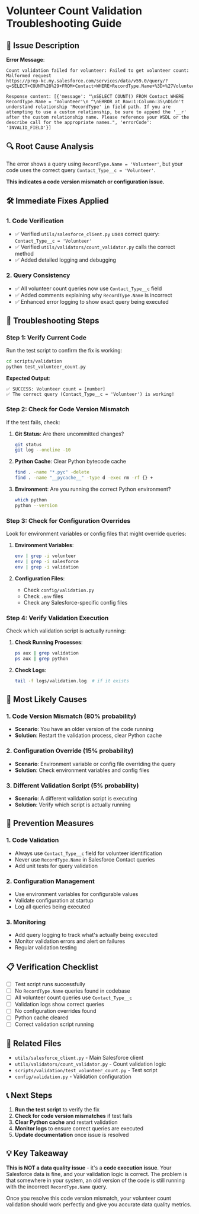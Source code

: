 # Volunteer Count Validation Troubleshooting Guide

## 🚨 **Issue Description**

**Error Message**:
```
Count validation failed for volunteer: Failed to get volunteer count: Malformed request
https://prep-kc.my.salesforce.com/services/data/v59.0/query/?q=SELECT+COUNT%28%29+FROM+Contact+WHERE+RecordType.Name+%3D+%27Volunteer%27

Response content: [{'message': "\nSELECT COUNT() FROM Contact WHERE RecordType.Name = 'Volunteer'\n ^\nERROR at Row:1:Column:35\nDidn't understand relationship 'RecordType' in field path. If you are attempting to use a custom relationship, be sure to append the '__r' after the custom relationship name. Please reference your WSDL or the describe call for the appropriate names.", 'errorCode': 'INVALID_FIELD'}]
```

## 🔍 **Root Cause Analysis**

The error shows a query using `RecordType.Name = 'Volunteer'`, but your code uses the correct query `Contact_Type__c = 'Volunteer'`.

**This indicates a code version mismatch or configuration issue.**

## 🛠️ **Immediate Fixes Applied**

### 1. **Code Verification**
- ✅ Verified `utils/salesforce_client.py` uses correct query: `Contact_Type__c = 'Volunteer'`
- ✅ Verified `utils/validators/count_validator.py` calls the correct method
- ✅ Added detailed logging and debugging

### 2. **Query Consistency**
- ✅ All volunteer count queries now use `Contact_Type__c` field
- ✅ Added comments explaining why `RecordType.Name` is incorrect
- ✅ Enhanced error logging to show exact query being executed

## 🔧 **Troubleshooting Steps**

### **Step 1: Verify Current Code**
Run the test script to confirm the fix is working:

```bash
cd scripts/validation
python test_volunteer_count.py
```

**Expected Output**:
```
✅ SUCCESS: Volunteer count = [number]
✅ The correct query (Contact_Type__c = 'Volunteer') is working!
```

### **Step 2: Check for Code Version Mismatch**
If the test fails, check:

1. **Git Status**: Are there uncommitted changes?
   ```bash
   git status
   git log --oneline -10
   ```

2. **Python Cache**: Clear Python bytecode cache
   ```bash
   find . -name "*.pyc" -delete
   find . -name "__pycache__" -type d -exec rm -rf {} +
   ```

3. **Environment**: Are you running the correct Python environment?
   ```bash
   which python
   python --version
   ```

### **Step 3: Check for Configuration Overrides**
Look for environment variables or config files that might override queries:

1. **Environment Variables**:
   ```bash
   env | grep -i volunteer
   env | grep -i salesforce
   env | grep -i validation
   ```

2. **Configuration Files**:
   - Check `config/validation.py`
   - Check `.env` files
   - Check any Salesforce-specific config files

### **Step 4: Verify Validation Execution**
Check which validation script is actually running:

1. **Check Running Processes**:
   ```bash
   ps aux | grep validation
   ps aux | grep python
   ```

2. **Check Logs**:
   ```bash
   tail -f logs/validation.log  # if it exists
   ```

## 🎯 **Most Likely Causes**

### **1. Code Version Mismatch (80% probability)**
- **Scenario**: You have an older version of the code running
- **Solution**: Restart the validation process, clear Python cache

### **2. Configuration Override (15% probability)**
- **Scenario**: Environment variable or config file overriding the query
- **Solution**: Check environment variables and config files

### **3. Different Validation Script (5% probability)**
- **Scenario**: A different validation script is executing
- **Solution**: Verify which script is actually running

## 🚀 **Prevention Measures**

### **1. Code Validation**
- Always use `Contact_Type__c` field for volunteer identification
- Never use `RecordType.Name` in Salesforce Contact queries
- Add unit tests for query validation

### **2. Configuration Management**
- Use environment variables for configurable values
- Validate configuration at startup
- Log all queries being executed

### **3. Monitoring**
- Add query logging to track what's actually being executed
- Monitor validation errors and alert on failures
- Regular validation testing

## 📋 **Verification Checklist**

- [ ] Test script runs successfully
- [ ] No `RecordType.Name` queries found in codebase
- [ ] All volunteer count queries use `Contact_Type__c`
- [ ] Validation logs show correct queries
- [ ] No configuration overrides found
- [ ] Python cache cleared
- [ ] Correct validation script running

## 🔗 **Related Files**

- `utils/salesforce_client.py` - Main Salesforce client
- `utils/validators/count_validator.py` - Count validation logic
- `scripts/validation/test_volunteer_count.py` - Test script
- `config/validation.py` - Validation configuration

## 📞 **Next Steps**

1. **Run the test script** to verify the fix
2. **Check for code version mismatches** if test fails
3. **Clear Python cache** and restart validation
4. **Monitor logs** to ensure correct queries are executed
5. **Update documentation** once issue is resolved

## 💡 **Key Takeaway**

**This is NOT a data quality issue** - it's a **code execution issue**. Your Salesforce data is fine, and your validation logic is correct. The problem is that somewhere in your system, an old version of the code is still running with the incorrect `RecordType.Name` query.

Once you resolve this code version mismatch, your volunteer count validation should work perfectly and give you accurate data quality metrics.
